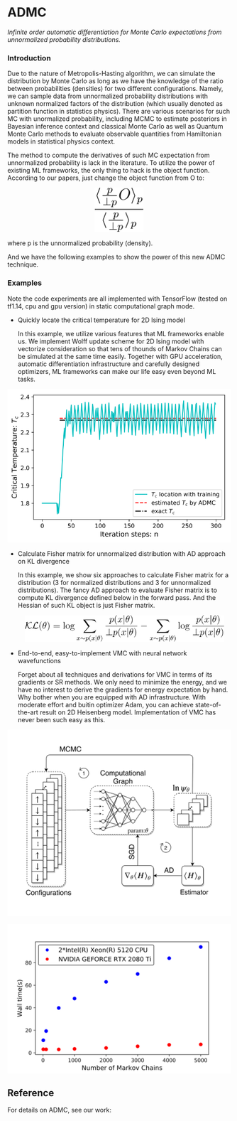 ADMC
==========

*Infinite order automatic differentiation for Monte Carlo expectations from unnormalized probability distributions.*

### Introduction

Due to the nature of Metropolis-Hasting algorithm, we can simulate the distribution by Monte Carlo as long as we have the knowledge of the ratio between probabilities (densities) for two different configurations. Namely, we can sample data from unnormalized probability distributions with unknown normalized factors of the distribution (which usually denoted as partition function in statistics physics). There are various scenarios for such MC with unormalized probability, including MCMC to estimate posteriors in Bayesian inference context and classical Monte Carlo as well as Quantum Monte Carlo methods to evaluate observable quantities from Hamiltonian models in statistical physics context.

The method to compute the derivatives of such MC expectation from unnormalized probability is lack in the literature. To utilize the power of existing ML frameworks, the only thing to hack is the object function. According to our papers, just change the object function from O to:

<p align="center">
  <img width="110" src="./static/admcobj.svg"/>
</p>

where p is the unnormalized probability (density).

And we have the following examples to show the power of this new ADMC technique.

### Examples

Note the code experiments are all implemented with TensorFlow (tested on tf1.14, cpu and gpu version) in static computational graph mode.

* Quickly locate the critical temperature for 2D Ising model

  In this example, we utilize various features that ML frameworks enable us. We implement Wolff update scheme for 2D Ising model with vectorize consideration so that tens of thounds of Markov Chains can be simulated at the same time easily. Together with GPU acceleration, automatic differentiation infrastructure and carefully designed optimizers, ML frameworks can make our life easy even beyond ML tasks.

<p align="center">
	<img width="550" src="./static/tctraining.svg"/>
</p>

* Calculate Fisher matrix for unnormalized distribution with AD approach on KL divergence

  In this example, we show six approaches to calculate Fisher matrix for a distribution (3 for normalized distributions and 3 for unnormalized distributions). The fancy AD approach to evaluate Fisher matrix is to compute KL divergence defined below in the forward pass. And the Hessian of such KL object is just Fisher matrix.

    <p align="center">
       <img width="450" src="./static/klobj.svg"/>
    </p>

* End-to-end, easy-to-implement VMC with neural network wavefunctions

  Forget about all techniques and derivations for VMC in terms of its gradients or SR methods. We only need to minimize the energy, and we have no interest to derive the gradients for energy expectation by hand. Why bother when you are equipped with AD infrastructure. With moderate effort and buitin optimizer Adam, you can achieve state-of-the-art result on 2D Heisenberg model. Implementation of VMC has never been such easy as this.
  
<p align="center">
	<img width="550" src="./static/vmcworkflow.svg"/>
</p>

<p align="center">
	<img width="550" src="./static/walltime.svg"/>
</p>

## Reference

For details on ADMC, see our work: 